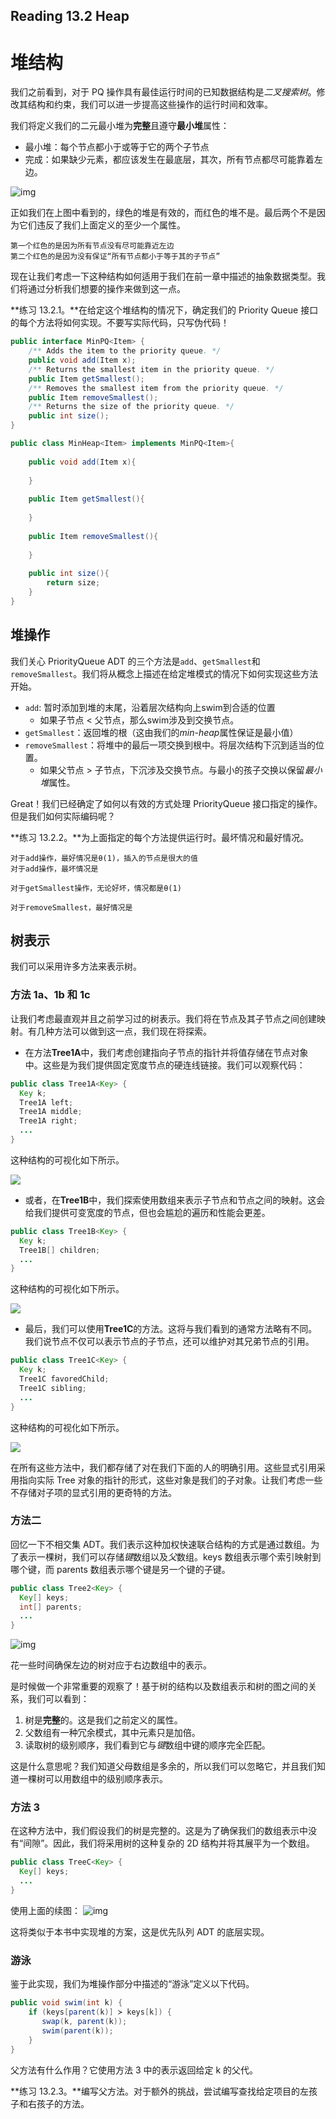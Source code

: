 ## Reading 13.2 Heap

# 堆结构

我们之前看到，对于 PQ 操作具有最佳运行时间的已知数据结构是*二叉搜索树*。修改其结构和约束，我们可以进一步提高这些操作的运行时间和效率。

我们将定义我们的二元最小堆为**完整**且遵守**最小堆**属性：

- 最小堆：每个节点都小于或等于它的两个子节点
- 完成：如果缺少元素，都应该发生在最底层，其次，所有节点都尽可能靠着左边。

![img](https://joshhug.gitbooks.io/hug61b/content/assets/heap-13.2.1.png)

正如我们在上图中看到的，绿色的堆是有效的，而红色的堆不是。最后两个不是因为它们违反了我们上面定义的至少一个属性。

```apl
第一个红色的是因为所有节点没有尽可能靠近左边
第二个红色的是因为没有保证“所有节点都小于等于其的子节点”
```

现在让我们考虑一下这种结构如何适用于我们在前一章中描述的抽象数据类型。我们将通过分析我们想要的操作来做到这一点。

**练习 13.2.1。**在给定这个堆结构的情况下，确定我们的 Priority Queue 接口的每个方法将如何实现。不要写实际代码，只写伪代码！

```java
public interface MinPQ<Item> {
    /** Adds the item to the priority queue. */
    public void add(Item x);
    /** Returns the smallest item in the priority queue. */
    public Item getSmallest();
    /** Removes the smallest item from the priority queue. */
    public Item removeSmallest();
    /** Returns the size of the priority queue. */
    public int size();
}

public class MinHeap<Item> implements MinPQ<Item>{
    
    public void add(Item x){
        
    }
    
    public Item getSmallest(){
        
    }
    
    public Item removeSmallest(){
        
    }
    
    public int size(){
        return size;
    }
}
```

## 堆操作

我们关心 PriorityQueue ADT 的三个方法是`add`、`getSmallest`和`removeSmallest`。我们将从概念上描述在给定堆模式的情况下如何实现这些方法开始。

- `add`: 暂时添加到堆的末尾，沿着层次结构向上swim到合适的位置
  - 如果子节点 < 父节点，那么swim涉及到交换节点。
- `getSmallest`：返回堆的根（这由我们的*min-heap*属性保证是最小值）
- `removeSmallest`：将堆中的最后一项交换到根中。将层次结构下沉到适当的位置。
  - 如果父节点 > 子节点，下沉涉及交换节点。与最小的孩子交换以保留*最小堆*属性。

Great！我们已经确定了如何以有效的方式处理 PriorityQueue 接口指定的操作。但是我们如何实际编码呢？

**练习 13.2.2。**为上面指定的每个方法提供运行时。最坏情况和最好情况。

```apl
对于add操作，最好情况是θ(1)，插入的节点是很大的值
对于add操作，最坏情况是

对于getSmallest操作，无论好坏，情况都是θ(1)

对于removeSmallest，最好情况是
```

## 树表示

我们可以采用许多方法来表示树。

### 方法 1a、1b 和 1c

让我们考虑最直观并且之前学习过的树表示。我们将在节点及其子节点之间创建映射。有几种方法可以做到这一点，我们现在将探索。

- 在方法**Tree1A**中，我们考虑创建指向子节点的指针并将值存储在节点对象中。这些是为我们提供固定宽度节点的硬连线链接。我们可以观察代码：

```java
public class Tree1A<Key> {
  Key k;
  Tree1A left;
  Tree1A middle;
  Tree1A right;
  ...
}
```

这种结构的可视化如下所示。

![](https://raw.githubusercontent.com/sunmiao0301/Public-Pic-Bed/main/0216tree1a.png)

- 或者，在**Tree1B**中，我们探索使用数组来表示子节点和节点之间的映射。这会给我们提供可变宽度的节点，但也会尴尬的遍历和性能会更差。

```java
public class Tree1B<Key> {
  Key k;
  Tree1B[] children;
  ...
}
```

这种结构的可视化如下所示。

![](https://raw.githubusercontent.com/sunmiao0301/Public-Pic-Bed/main/0216tree1b.png)

- 最后，我们可以使用**Tree1C**的方法。这将与我们看到的通常方法略有不同。我们说节点不仅可以表示节点的子节点，还可以维护对其兄弟节点的引用。

```java
public class Tree1C<Key> {
  Key k;
  Tree1C favoredChild;
  Tree1C sibling;
  ...
}
```

这种结构的可视化如下所示。

![](https://raw.githubusercontent.com/sunmiao0301/Public-Pic-Bed/main/0216tree1c.png)

在所有这些方法中，我们都存储了对在我们下面的人的明确引用。这些显式引用采用指向实际 Tree 对象的指针的形式，这些对象是我们的子对象。让我们考虑一些不存储对子项的显式引用的更奇特的方法。

### 方法二

回忆一下不相交集 ADT。我们表示这种加权快速联合结构的方式是通过数组。为了表示一棵树，我们可以存储*键*数组以及*父*数组。keys 数组表示哪个索引映射到哪个键，而 parents 数组表示哪个键是另一个键的子键。

```java
public class Tree2<Key> {
  Key[] keys;
  int[] parents;
  ...
}
```

![img](https://joshhug.gitbooks.io/hug61b/content/assets/Screen%20Shot%202019-03-09%20at%2010.15.11%20PM.png)

花一些时间确保左边的树对应于右边数组中的表示。

是时候做一个非常重要的观察了！基于树的结构以及数组表示和树的图之间的关系，我们可以看到：

1. 树是**完整**的。这是我们之前定义的属性。
2. 父数组有一种冗余模式，其中元素只是加倍。
3. 读取树的级别顺序，我们看到它与*键*数组中键的顺序完全匹配。

这是什么意思呢？我们知道父母数组是多余的，所以我们可以忽略它，并且我们知道一棵树可以用数组中的级别顺序表示。

### 方法 3

在这种方法中，我们假设我们的树是完整的。这是为了确保我们的数组表示中没有“间隙”。因此，我们将采用树的这种复杂的 2D 结构并将其展平为一个数组。

```java
public class TreeC<Key> {
  Key[] keys;
  ...
}
```

使用上面的续图： ![img](https://joshhug.gitbooks.io/hug61b/content/assets/Screen%20Shot%202019-03-09%20at%2010.26.05%20PM.png)

这将类似于本书中实现堆的方案，这是优先队列 ADT 的底层实现。

### 游泳

鉴于此实现，我们为堆操作部分中描述的“游泳”定义以下代码。

```java
public void swim(int k) {
    if (keys[parent(k)] ≻ keys[k]) {
       swap(k, parent(k));
       swim(parent(k));              
    }
}
```

父方法有什么作用？它使用方法 3 中的表示返回给定 k 的父代。

**练习 13.2.3。**编写父方法。对于额外的挑战，尝试编写查找给定项目的左孩子和右孩子的方法。

